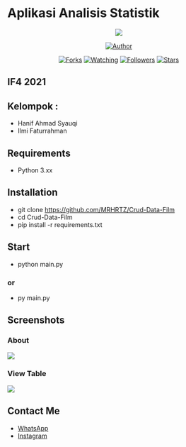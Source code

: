 # Aplikasi Analisis Statistik



<p align="center">
<img src="./media/screenshot/preview.png"/>
</p>
<p align="center">
</p>
<p align="center">
<a href="https://github.com/MRHRTZ"><img title="Author" src="https://img.shields.io/badge/Author-MRHRTZ-red.svg?style=for-the-badge&logo=github"></a>
</p>
<p align="center">
<a href="https://github.com/MRHRTZ/Crud-Data-Film/network/members"><img title="Forks" src="https://img.shields.io/github/forks/MRHRTZ/Crud-Data-Film?color=red&style=flat-square"></a>
<a href="https://github.com/MRHRTZ/Crud-Data-Film/watchers"><img title="Watching" src="https://img.shields.io/github/watchers/MRHRTZ/Crud-Data-Film?label=Watchers&color=blue&style=flat-square"></a>
<a href="https://github.com/MRHRTZ/Crud-Data-Film"><img title="Followers" src="https://img.shields.io/github/followers/MRHRTZ?color=blue&style=flat-square"></a>
<a href="https://github.com/MRHRTZ/Crud-Data-Film/stargazers/"><img title="Stars" src="https://img.shields.io/github/stars/MRHRTZ/Crud-Data-Film?color=red&style=flat-square"></a>
</p>

## IF4 2021
## Kelompok :
- Hanif Ahmad Syauqi
- Ilmi Faturrahman

## Requirements
- Python 3.xx

## Installation
- git clone https://github.com/MRHRTZ/Crud-Data-Film
- cd Crud-Data-Film
- pip install -r requirements.txt

## Start
- python main.py
### or
- py main.py

## Screenshots

### About
<img src="./media/screenshot/about.png"/>

### View Table
<img src="./media/screenshot/view.png"/>


## Contact Me
- <a href="https://wa.me/6285559038021?text=Hi" target="_blank">WhatsApp</a>
- <a href="https://www.instagram.com/hanif_az.sq.61" target="_blank">Instagram</a>
